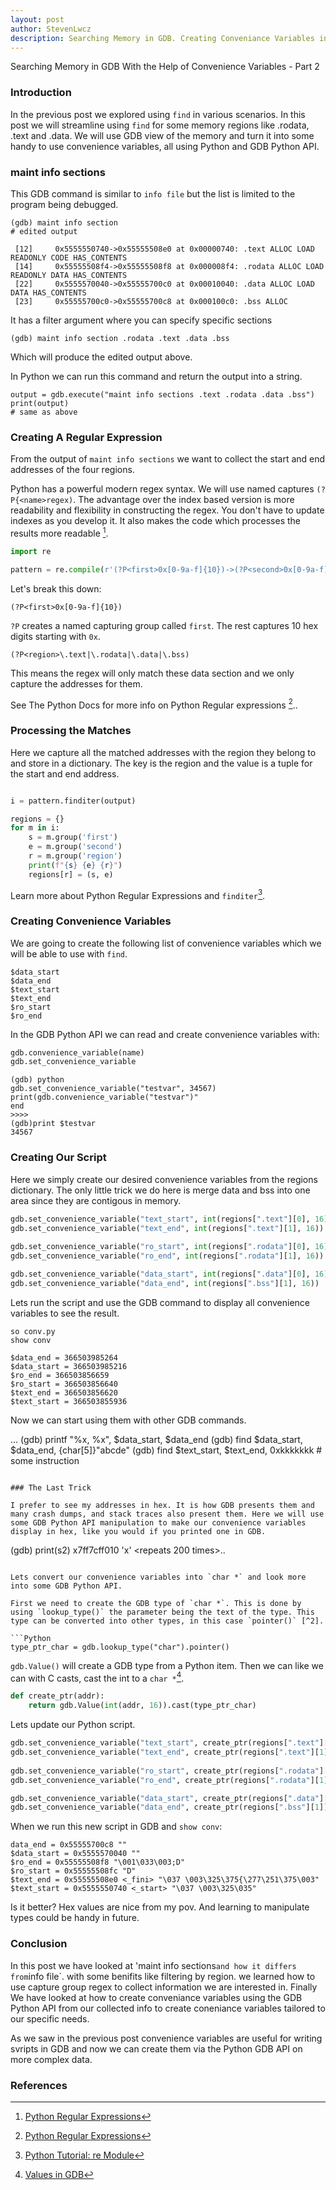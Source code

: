 ```yaml
---
layout: post
author: StevenLwcz
description: Searching Memory in GDB. Creating Conveniance Variables in GDB. GDB Python API.
---
```


Searching Memory in GDB With the Help of Convenience Variables - Part 2

### Introduction

In the previous post we explored using `find` in various scenarios. In this post we will streamline using `find` for some memory regions like .rodata, .text and .data. We will use GDB view of the memory and turn it into some handy to use convenience variables, all using Python and GDB Python API.

### maint info sections

This GDB command is similar to `info file` but the list is limited to the program being debugged.

```
(gdb) maint info section
# edited output

 [12]     0x5555550740->0x55555508e0 at 0x00000740: .text ALLOC LOAD READONLY CODE HAS_CONTENTS
 [14]     0x55555508f4->0x55555508f8 at 0x000008f4: .rodata ALLOC LOAD READONLY DATA HAS_CONTENTS
 [22]     0x5555570040->0x55555700c0 at 0x00010040: .data ALLOC LOAD DATA HAS_CONTENTS
 [23]     0x55555700c0->0x55555700c8 at 0x000100c0: .bss ALLOC
```

It has a filter argument where you can specify specific sections

```
(gdb) maint info section .rodata .text .data .bss
```

Which will produce the edited output above.

In Python we can run this command and return the output into a string.

```
output = gdb.execute("maint info sections .text .rodata .data .bss")
print(output)
# same as above
```

### Creating A Regular Expression

From the output of `maint info sections` we want to collect the start and end addresses of the four regions.

Python has a powerful modern regex syntax. We will use named captures `(?P{<name>regex)`. The advantage over the index based version is more readability and flexibility in constructing the regex. You don't have to update indexes as you develop it. It also makes the code which processes the results more readable [^1].

```python
import re

pattern = re.compile(r'(?P<first>0x[0-9a-f]{10})->(?P<second>0x[0-9a-f]{10}).*(?P<region>\.text|\.rodata|\.data|\.bss)')
```

Let's break this down:

```
(?P<first>0x[0-9a-f]{10})
```

`?P` creates a named capturing group called `first`. The rest captures 10 hex digits starting with `0x`.

```
(?P<region>\.text|\.rodata|\.data|\.bss)
```

This means the regex will only match these data section and we only capture the addresses for them.

See The Python Docs for more info on Python Regular expressions [^1]..


### Processing the Matches

Here we capture all the matched addresses with the region they belong to and store in a dictionary.
The key is the region and the value is a tuple for the start and end address.

```python

i = pattern.finditer(output)

regions = {}
for m in i:
    s = m.group('first')
    e = m.group('second')
    r = m.group('region')
    print(f"{s} {e} {r}")
    regions[r] = (s, e)
```

Learn more about Python Regular Expressions and `finditer`[^4].

### Creating Convenience Variables

We are going to create the following list of convenience variables which we will be able to use with `find`.

    $data_start
    $data_end
    $text_start
    $text_end
    $ro_start
    $ro_end

In the GDB Python API we can read and create convenience variables with:

```Python
gdb.convenience_variable(name)
gdb.set_convenience_variable
```

```
(gdb) python
gdb.set_convenience_variable("testvar", 34567)
print(gdb.convenience_variable("testvar")"
end
>>>>
(gdb)print $testvar
34567
```

### Creating Our Script

Here we simply create our desired convenience variables from the regions dictionary.
The only little trick we do here is merge data and bss into one area since they are contigous in memory.

```python
gdb.set_convenience_variable("text_start", int(regions[".text"][0], 16))
gdb.set_convenience_variable("text_end", int(regions[".text"][1], 16))
     
gdb.set_convenience_variable("ro_start", int(regions[".rodata"][0], 16))
gdb.set_convenience_variable("ro_end", int(regions[".rodata"][1], 16))

gdb.set_convenience_variable("data_start", int(regions[".data"][0], 16))
gdb.set_convenience_variable("data_end", int(regions[".bss"][1], 16))
```

Lets run the script and use the GDB command to display all convenience variables to see the result.

```
so conv.py
show conv
```

    $data_end = 366503985264
    $data_start = 366503985216
    $ro_end = 366503856659
    $ro_start = 366503856640
    $text_end = 366503856620
    $text_start = 366503855936

Now we can start using them with other GDB commands.

...
(gdb) printf "%x, %x", $data_start, $data_end
(gdb) find $data_start, $data_end, {char[5]}"abcde"
(gdb) find $text_start, $text_end, 0xkkkkkkk   # some instruction 
```

### The Last Trick

I prefer to see my addresses in hex. It is how GDB presents them and many crash dumps, and stack traces also present them. Here we will use some GDB Python API manipulation to make our convenience variables display in hex, like you would if you printed one in GDB.

```
(gdb) print(s2)
x7ff7cff010 'x' <repeats 200 times>..
```

Lets convert our convenience variables into `char *` and look more into some GDB Python API.

First we need to create the GDB type of `char *`. This is done by using `lookup_type()` the parameter being the text of the type. This type can be converted into other types, in this case `pointer()` [^2].

```Python
type_ptr_char = gdb.lookup_type("char").pointer()

```

`gdb.Value()` will create a GDB type from a Python item. Then we can like we can with C casts, cast the int to a `char *`[^3].

```Python
def create_ptr(addr):
    return gdb.Value(int(addr, 16)).cast(type_ptr_char)
```

Lets update our Python script.

```Python
gdb.set_convenience_variable("text_start", create_ptr(regions[".text"][0]))
gdb.set_convenience_variable("text_end", create_ptr(regions[".text"][1]))
     
gdb.set_convenience_variable("ro_start", create_ptr(regions[".rodata"][0]) + 8)
gdb.set_convenience_variable("ro_end", create_ptr(regions[".rodata"][1]))

gdb.set_convenience_variable("data_start", create_ptr(regions[".data"][0]))
gdb.set_convenience_variable("data_end", create_ptr(regions[".bss"][1]))

```

When we run this new script in GDB and `show conv`:

    data_end = 0x55555700c8 ""
    $data_start = 0x5555570040 ""
    $ro_end = 0x55555508f8 "\001\033\003;D"
    $ro_start = 0x55555508fc "D"
    $text_end = 0x55555508e0 <_fini> "\037 \003\325\375{\277\251\375\003"
    $text_start = 0x5555550740 <_start> "\037 \003\325\035"

Is it better? Hex values are nice from my pov. And learning to manipulate types could be handy in future.

### Conclusion

In this post we have looked at 'maint info sections` and how it differs from `info file`. with some benifits like filtering by region. 
we learned how to use capture group regex to collect information we are interested in.
Finally We have looked at how to create conveniance variables using the GDB Python API from our collected info to create coneniance variables tailored to our specific needs.

As we saw in the previous post convenience variables are useful for writing svripts in GDB and now we can create them via the Python GDB API on more complex data.

### References

[^1]: [Python Regular Expressions](https://docs.python.org/3/library/re.html) 
[^2]: [Types in GDB](https://sourceware.org/gdb/current/onlinedocs/gdb.html/Types-In-Python.html#Types-In-Python) 
[^3]: [Values in GDB](https://sourceware.org/gdb/current/onlinedocs/gdb.html/Values-From-Inferior.html) 
[^4]: [Python Tutorial: re Module](https://www.youtube.com/watch?v=K8L6KVGG-7o)
